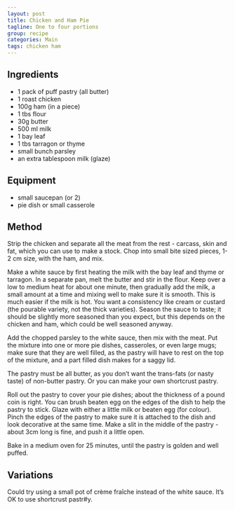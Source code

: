 ```yaml
---
layout: post
title: Chicken and Ham Pie
tagline: One to four portions
group: recipe
categories: Main
tags: chicken ham
---
```


## Ingredients

- 1 pack of puff pastry (all butter)
- 1 roast chicken
- 100g ham (in a piece)
- 1 tbs flour
- 30g butter
- 500 ml milk
- 1 bay leaf
- 1 tbs tarragon or thyme
- small bunch parsley
- an extra tablespoon milk (glaze)

## Equipment

- small saucepan (or 2)
- pie dish or small casserole

## Method

Strip the chicken and separate all the meat from the rest - carcass, skin and fat, which you can use to make a stock.  Chop into small bite sized pieces, 1-2 cm size, with the ham, and mix.

Make a white sauce by first heating the milk with the bay leaf and thyme or tarragon.  In a separate pan, melt the butter and stir in the flour.  Keep over a low to medium heat for about one minute, then gradually add the milk, a small amount at a time and mixing well to make sure it is smooth.  This is much easier if the milk is hot.  You want a consistency like cream or custard (the pourable variety, not the thick varieties).  Season the sauce to taste; it should be slightly more seasoned than you expect, but this depends on the chicken and ham, which could be well seasoned anyway.

Add the chopped parsley to the white sauce, then mix with the meat.  Put the mixture into one or more pie dishes, casseroles, or even large mugs; make sure that they are well filled, as the pastry will have to rest on the top of the mixture, and a part filled dish makes for a saggy lid.

The pastry must be all butter, as you don’t want the trans-fats (or nasty taste) of non-butter pastry.  Or you can make your own shortcrust pastry.

Roll out the pastry to cover your pie dishes; about the thickness of a pound coin is right.  You can brush beaten egg on the edges of the dish to help the pastry to stick.  Glaze with either a little milk or beaten egg (for colour).  Pinch the edges of the pastry to make sure it is attached to the dish and look decorative at the same time.  Make a slit in the middle of the pastry - about 3cm long is fine, and push it a little open.

Bake in a medium oven for 25 minutes, until the pastry is golden and well puffed.

## Variations

Could try using a small pot of cr&egrave;me fra&icirc;che instead of the white sauce.  It’s OK to use shortcrust pastr#y.
